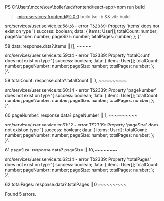 PS C:\Users\mccre\dev\boiler\src\frontend\react-app> npm run build

> microservices-frontend@0.0.0 build
> tsc -b && vite build

src/services/user.service.ts:58:28 - error TS2339: Property 'items' does not exist on type '{ success: boolean; data: { items: User[]; totalCount: number; pageNumber: number; pageSize: number; totalPages: number; }; }'.

58       data: response.data?.items || [],
                              ~~~~~

src/services/user.service.ts:59:34 - error TS2339: Property 'totalCount' does not exist on type '{ success: boolean; data: { items: User[]; totalCount: number; pageNumber: number; pageSize: number; totalPages: number; }; }'.

59       totalCount: response.data?.totalCount || 0,
                                    ~~~~~~~~~~

src/services/user.service.ts:60:34 - error TS2339: Property 'pageNumber' does not exist on type '{ success: boolean; data: { items: User[]; totalCount: number; pageNumber: number; pageSize: number; totalPages: number; }; }'.

60       pageNumber: response.data?.pageNumber || 1,
                                    ~~~~~~~~~~

src/services/user.service.ts:61:32 - error TS2339: Property 'pageSize' does not exist on type '{ success: boolean; data: { items: User[]; totalCount: number; pageNumber: number; pageSize: number; totalPages: number; }; }'.

61       pageSize: response.data?.pageSize || 10,
                                  ~~~~~~~~

src/services/user.service.ts:62:34 - error TS2339: Property 'totalPages' does not exist on type '{ success: boolean; data: { items: User[]; totalCount: number; pageNumber: number; pageSize: number; totalPages: number; }; }'.

62       totalPages: response.data?.totalPages || 0
                                    ~~~~~~~~~~


Found 5 errors.
